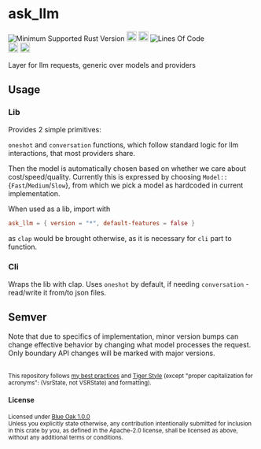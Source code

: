 # ask_llm
![Minimum Supported Rust Version](https://img.shields.io/badge/nightly-1.86+-ab6000.svg)
[<img alt="crates.io" src="https://img.shields.io/crates/v/ask_llm.svg?color=fc8d62&logo=rust" height="20" style=flat-square>](https://crates.io/crates/ask_llm)
[<img alt="docs.rs" src="https://img.shields.io/badge/docs.rs-66c2a5?style=for-the-badge&labelColor=555555&logo=docs.rs&style=flat-square" height="20">](https://docs.rs/ask_llm)
![Lines Of Code](https://img.shields.io/badge/LoC-609-lightblue)
<br>
[<img alt="ci errors" src="https://img.shields.io/github/actions/workflow/status/valeratrades/ask_llm/errors.yml?branch=master&style=for-the-badge&style=flat-square&label=errors&labelColor=420d09" height="20">](https://github.com/valeratrades/ask_llm/actions?query=branch%3Amaster) <!--NB: Won't find it if repo is private-->
[<img alt="ci warnings" src="https://img.shields.io/github/actions/workflow/status/valeratrades/ask_llm/warnings.yml?branch=master&style=for-the-badge&style=flat-square&label=warnings&labelColor=d16002" height="20">](https://github.com/valeratrades/ask_llm/actions?query=branch%3Amaster) <!--NB: Won't find it if repo is private-->

Layer for llm requests, generic over models and providers

## Usage
### Lib
Provides 2 simple primitives:

`oneshot` and `conversation` functions, which follow standard logic for llm interactions, that most providers share.

Then the model is automatically chosen based on whether we care about cost/speed/quality. Currently this is expressed by choosing `Model::`{`Fast`/`Medium`/`Slow`}, from which we pick a model as hardcoded in current implementation. 

When used as a lib, import with
```toml
ask_llm = { version = "*", default-features = false }
```
as `clap` would be brought otherwise, as it is necessary for `cli` part to function.

### Cli
Wraps the lib with clap. Uses `oneshot` by default, if needing `conversation` - read/write it from/to json files.

## Semver
Note that due to specifics of implementation, minor version bumps can change effective behavior by changing what model processes the request. Only boundary API changes will be marked with major versions.


<br>

<sup>
	This repository follows <a href="https://github.com/valeratrades/.github/tree/master/best_practices">my best practices</a> and <a href="https://github.com/tigerbeetle/tigerbeetle/blob/main/docs/TIGER_STYLE.md">Tiger Style</a> (except "proper capitalization for acronyms": (VsrState, not VSRState) and formatting).
</sup>

#### License

<sup>
	Licensed under <a href="LICENSE">Blue Oak 1.0.0</a>
</sup>

<br>

<sub>
	Unless you explicitly state otherwise, any contribution intentionally submitted
for inclusion in this crate by you, as defined in the Apache-2.0 license, shall
be licensed as above, without any additional terms or conditions.
</sub>
